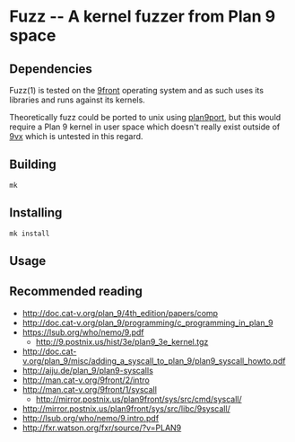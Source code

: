# Fuzz -- A kernel fuzzer from Plan 9 space

## Dependencies

Fuzz(1) is tested on the [9front](http://9front.org) operating system and as such uses its libraries and runs against its kernels. 


Theoretically fuzz could be ported to unix using [plan9port](https://github.com/9fans/plan9port), but this would require a Plan 9 kernel in user space which doesn't really exist outside of [9vx](https://swtch.com/9vx/) which is untested in this regard.

## Building

	mk
	
## Installing

	mk install

## Usage



## Recommended reading

- http://doc.cat-v.org/plan_9/4th_edition/papers/comp
- http://doc.cat-v.org/plan_9/programming/c_programming_in_plan_9
- https://lsub.org/who/nemo/9.pdf
	- http://9.postnix.us/hist/3e/plan9_3e_kernel.tgz
- http://doc.cat-v.org/plan_9/misc/adding_a_syscall_to_plan_9/plan9_syscall_howto.pdf
- http://aiju.de/plan_9/plan9-syscalls
- http://man.cat-v.org/9front/2/intro
- http://man.cat-v.org/9front/1/syscall
	- http://mirror.postnix.us/plan9front/sys/src/cmd/syscall/
- http://mirror.postnix.us/plan9front/sys/src/libc/9syscall/
- http://lsub.org/who/nemo/9.intro.pdf
- http://fxr.watson.org/fxr/source/?v=PLAN9

